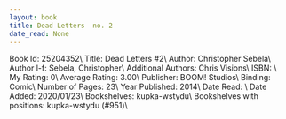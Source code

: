 ```yaml
---
layout: book
title: Dead Letters  no. 2
date_read: None
---
```


Book Id: 25204352\ 
Title: Dead Letters #2\ 
Author: Christopher Sebela\ 
Author l-f: Sebela, Christopher\ 
Additional Authors: Chris Visions\ 
ISBN: \ 
My Rating: 0\ 
Average Rating: 3.00\ 
Publisher: BOOM! Studios\ 
Binding: Comic\ 
Number of Pages: 23\ 
Year Published: 2014\ 
Date Read: \ 
Date Added: 2020/01/23\ 
Bookshelves: kupka-wstydu\ 
Bookshelves with positions: kupka-wstydu (#951)\ 

